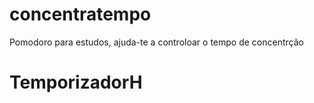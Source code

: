 # concentratempo
Pomodoro para estudos, ajuda-te a controloar o tempo de concentrção


# TemporizadorH

```
    
```
